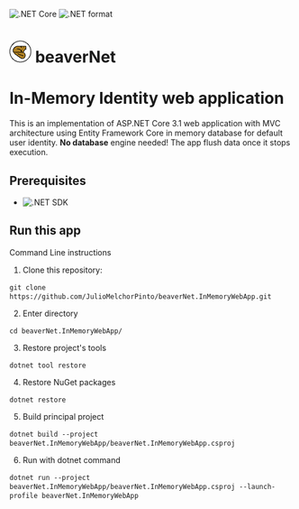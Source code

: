 ![.NET Core](https://github.com/JulioMelchorPinto/beaverNet.InMemoryWebApp/workflows/.NET%20Core/badge.svg?branch=master)
![.NET format](https://github.com/JulioMelchorPinto/beaverNet.InMemoryWebApp/workflows/.NET%20format/badge.svg?branch=master)


# ![beavernet](beaverNet.InMemoryWebApp/wwwroot/img/beaverNetLogo39px.png) beaverNet

# In-Memory Identity web application
This is an implementation of ASP.NET Core 3.1 web application with MVC architecture using Entity Framework Core in memory database for default user identity.
**No database** engine needed! The app flush data once it stops execution.

## Prerequisites
* ![.NET SDK](https://dotnet.microsoft.com/download)

## Run this app
Command Line instructions 
1. Clone this repository:
````
git clone https://github.com/JulioMelchorPinto/beaverNet.InMemoryWebApp.git
````
2. Enter directory
````
cd beaverNet.InMemoryWebApp/
````
3. Restore project's tools
````
dotnet tool restore
````
4. Restore NuGet packages
````
dotnet restore
````
5. Build principal project
````
dotnet build --project beaverNet.InMemoryWebApp/beaverNet.InMemoryWebApp.csproj
````
6. Run with dotnet command
````
dotnet run --project beaverNet.InMemoryWebApp/beaverNet.InMemoryWebApp.csproj --launch-profile beaverNet.InMemoryWebApp
````
